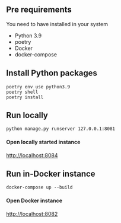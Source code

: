 
## Pre requirements
You need to have installed in your system
* Python 3.9
* poetry
* Docker
* docker-compose

## Install Python packages
```
poetry env use python3.9
poetry shell
poetry install
```

## Run locally
```
python manage.py runserver 127.0.0.1:8081
```
#### Open locally started instance
[http://localhost:8084](http://localhost:8081)


## Run in-Docker instance
```
docker-compose up --build
```
#### Open Docker instance
[http://localhost:8082](http://localhost:8082)

